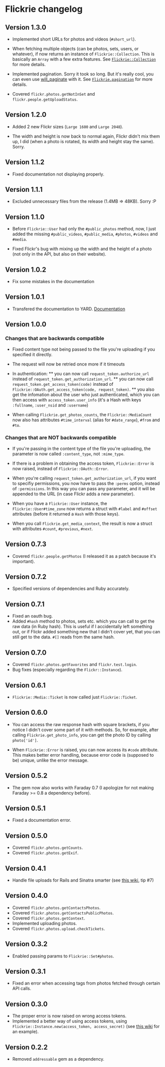 # Flickrie changelog

## Version 1.3.0

- Implemented short URLs for photos and videos (`#short_url`).

- When fetching multiple objects (can be photos, sets, users, or
  whatever), if now returns an instance of `Flickrie::Collection`.
  This is basically an `Array` with a few extra features. See
  [`Flickrie::Collection`](http://rubydoc.info/gems/flickrie/Flickrie/Collection)
  for more details.

- Implemented pagination. Sorry it took so long. But it's really cool,
  you can even use [will_paginate](https://github.com/mislav/will_paginate) with it.
  See [`Flickrie.pagination`](http://rubydoc.info/gems/flickrie/Flickrie#pagination-class_method)
  for more details.

- Covered `flickr.photos.getNotInSet` and `flickr.people.getUploadStatus`.

## Version 1.2.0

- Added 2 new Flickr sizes (`Large 1600` and `Large 2048`).

- The width and height is now back to normal again, Flickr didn't
  mix them up, I did (when a photo is rotated, its width and height
  stay the same). Sorry.

## Version 1.1.2

- Fixed documentation not displaying properly.

## Version 1.1.1

- Excluded unnecessary files from the release (1.4MB => 48KB).
  Sorry :P

## Version 1.1.0

- Before `Flickrie::User` had only the `#public_photos` method, now, I
  just added the missing `#public_videos`, `#public_media`, `#photos`,
  `#videos` and `#media`.

- Fixed Flickr's bug with mixing up the width and the height of a photo
  (not only in the API, but also on their website).

## Version 1.0.2

- Fix some mistakes in the documentation

## Version 1.0.1

- Transfered the documentation to YARD. [Documentation](http://rubydoc.info/gems/flickrie/)

## Version 1.0.0

### Changes that are backwards compatible

- Fixed content type not being passed to the file you're uploading
   if you specified it directly.

- The request will now be retried once more if it timeouts

- In authentication:
** you can now call `request_token.authorize_url` instead of `request_token.get_authorization_url`.
** you can now call `request_token.get_access_token(code)` instead of `Flickrie::OAuth.get_access_token(code, request_token)`.
** you also get the infomation about the user who just authenticated,
    which you can then access with `access_token.user_info`
    (it's a Hash with keys `:fullname`, `:user_nsid` and `:username`)

- When calling `Flickrie.get_photos_counts`, the `Flickrie::MediaCount`
  now also has attributes `#time_interval` (alias for `#date_range`),
  `#from` and `#to`.

### Changes that are NOT backwards compatible

- If you're passing in the content type of the file you're uploading,
  the parameter is now called `:content_type`, not `:mime_type`.

- If there is a problem in obtaining the access token, `Flickrie::Error`
  is now raised, instead of `Flickrie::OAuth::Error`.

- When you're calling `request_token.get_authorization_url`, if you want to
  specifiy permissions, you now have to pass the `:perms` option,
  instead of `:permissions`. In this way you can pass any parameter,
  and it will be appended to the URL (in case Flickr adds a new parameter).

- When you have a `Flickrie::User` instance, the
  `Flickrie::User#time_zone` now returns a struct with `#label` and
  `#offset` attributes (before it returned a `Hash` with those keys).

- When you call `Flickrie.get_media_context`, the result is now a
  struct with attributes `#count`, `#previous`, `#next`.

## Version 0.7.3

- Covered `flickr.people.getPhotos` (I released it as a patch because
  it's important).

## Version 0.7.2

- Specified versions of dependencies and Ruby accurately.

## Version 0.7.1

- Fixed an oauth bug.
- Added `#hash` method to photos, sets etc. which you can call to get the
  raw data (in Ruby hash). This is useful if I accidentally left something out,
  or if Flickr added something new that I didn't cover yet, that you can
  still get to the data. `#[]` reads from the same hash.

## Version 0.7.0

- Covered `flickr.photos.getFavorites` and `flickr.test.login`.
- Bug fixes (especially regarding the `Flickr::Instance`).

## Version 0.6.1

- `Flickrie::Media::Ticket` is now called just `Flickrie::Ticket`.

## Version 0.6.0

- You can access the raw response hash with square brackets, if you notice I
  didn't cover some part of it with methods. So, for example, after calling
  `Flickrie.get_photo_info`, you can get the photo ID by calling `photo['id']`.

- When `Flickrie::Error` is raised, you can now access its `#code`
  attribute. This makes better error handling, because error code
  is (supposed to be) unique, unlike the error message.

## Version 0.5.2

- The gem now also works with Faraday 0.7 (I apologize for not
  making Faraday >= 0.8 a dependency before).

## Version 0.5.1

- Fixed a documentation error.

## Version 0.5.0

- Covered `flickr.photos.getCounts`.
- Covered `flickr.photos.getExif`.

## Version 0.4.1

- Handle file uploads for Rails and Sinatra smarter (see [this wiki](https://github.com/janko-m/flickrie/wiki/Some-tips.md), tip #7)

## Version 0.4.0

- Covered `flickr.photos.getContactsPhotos`.
- Covered `flickr.photos.getContactsPublicPhotos`.
- Covered `flickr.photos.getContext`.
- Implemented uploading photos.
- Covered `flickr.photos.upload.checkTickets`.

## Version 0.3.2

- Enabled passing params to `Flickrie::Set#photos`.

## Version 0.3.1

- Fixed an error when accessing tags from photos fetched through
  certain API calls.

## Version 0.3.0

- The proper error is now raised on wrong access tokens.
- Implemented a better way of using access tokens, using `Flickrie::Instance.new(access_token, access_secret)`
  (see [this wiki](https://github.com/janko-m/flickrie/wiki/Authentication-in-web-applications) for an example).

## Version 0.2.2

- Removed `addressable` gem as a dependency.
